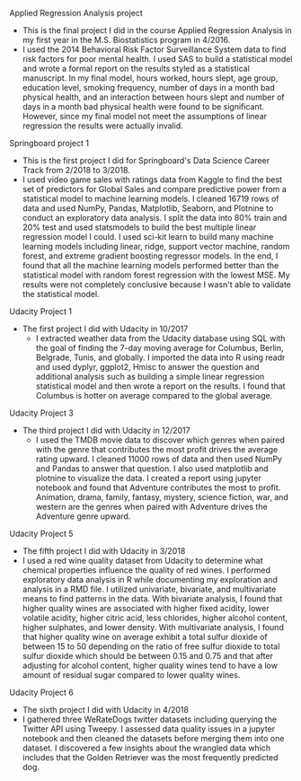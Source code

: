 Applied Regression Analysis project

- This is the final project I did in the course Applied Regression Analysis in my first year in the M.S. Biostatistics program in 4/2016. 
 - I used the 2014 Behavioral Risk Factor Surveillance System data to find risk factors for poor mental health. I used SAS to build a statistical model and wrote a formal report on the results styled as a statistical manuscript. In my final model, hours worked, hours slept, age group, education level, smoking frequency, number of days in a month bad physical health, and an interaction between hours slept and number of days in a month bad physical health were found to be significant. However, since my final model not meet the assumptions of linear regression the results were actually invalid.

Springboard project 1

- This is the first project I did for Springboard's Data Science Career Track from 2/2018 to 3/2018.
 - I used video game sales with ratings data from Kaggle to find the best set of predictors for Global Sales and compare predictive power from a statistical model to machine learning models. I cleaned 16719 rows of data and used NumPy, Pandas, Matplotlib, Seaborn, and Plotnine to conduct an exploratory data analysis. I split the data into 80% train and 20% test and used statsmodels to build the best multiple linear regression model I could. I used sci-kit learn to build many machine learning models including linear, ridge, support vector machine, random forest, and extreme gradient boosting regressor models. In the end, I found that all the machine learning models performed better than the statistical model with random forest regression with the lowest MSE. My results were not completely conclusive because I wasn't able to validate the statistical model.

Udacity Project 1

- The first project I did with Udacity in 10/2017
  - I extracted weather data from the Udacity database using SQL with the goal of finding the 7-day moving average for Columbus, Berlin, Belgrade, Tunis, and globally. I imported the data into R using  readr and used dyplyr, ggplot2, Hmisc to answer the question and additional analysis such as building a simple linear regression statistical model and then wrote a report on the results. I found that Columbus is hotter on average compared to the global average.
  
Udacity Project 3

- The third project I did with Udacity in 12/2017
  - I used the TMDB movie data to discover which genres when paired with the genre that contributes the most profit drives the average rating upward.  I cleaned 11000 rows of data and then used NumPy and Pandas to answer that question. I also used matplotlib and plotnine to visualize the data. I created a report using jupyter notebook and found that Adventure contributes the most to profit. Animation, drama, family, fantasy, mystery, science fiction, war, and western are the genres when paired with Adventure drives the Adventure genre upward.   

Udacity Project 5

- The fifth project I did with Udacity in 3/2018
 - I used a red wine quality dataset from Udacity to determine what chemical properties influence the quality of red wines. I performed exploratory data analysis in R while documenting my exploration and analysis in a RMD file. I utilized univariate, bivariate, and multivariate means to find patterns in the data. With bivariate analysis, I found that higher quality wines are associated with higher fixed acidity, lower volatile acidity, higher citric acid, less chlorides, higher alcohol content, higher sulphates, and lower density. With multivariate analysis, I found that higher quality wine on average exhibit a total sulfur dioxide of between 15 to 50 depending on the ratio of free sulfur dioxide to total sulfur dioxide which should be between 0.15 and 0.75 and that after adjusting for alcohol content, higher quality wines tend to have a low amount of residual sugar compared to lower quality wines.
 
 Udacity Project 6
 
 - The sixth project I did with Udacity in 4/2018
  - I gathered three WeRateDogs twitter datasets including querying the Twitter API using Tweepy. I assessed data quality issues in a jupyter notebook and then cleaned the datasets before merging them into one dataset. I discovered a few insights about the wrangled data which includes that the Golden Retriever was the most frequently predicted dog.
